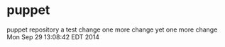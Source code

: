 puppet
======

puppet repository
a test change
one more change
yet one more change Mon Sep 29 13:08:42 EDT 2014
